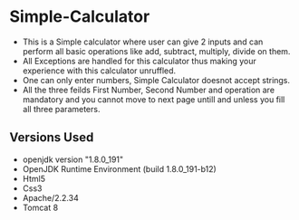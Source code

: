 # Simple-Calculator
- This is a Simple calculator where user can give 2 inputs and can perform all basic operations like add, subtract, multiply, divide on them.
- All Exceptions are handled for this calculator thus making your experience with this calculator unruffled. 
- One can only enter numbers, Simple Calculator doesnot accept strings.
- All the three feilds First Number, Second Number and operation are mandatory and you cannot move to next page untill and unless you fill all three parameters.

## **Versions Used**
* openjdk version "1.8.0_191"
* OpenJDK Runtime Environment (build 1.8.0_191-b12)
* Html5
* Css3
* Apache/2.2.34
* Tomcat 8
